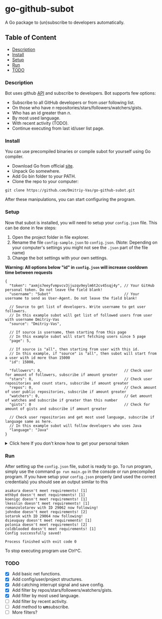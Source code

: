 # go-github-subot

A Go package to (un)subscribe to developers automatically.

## Table of Content

+ [Description](https://github.com/Dmitriy-Vas/go-github-subot#Description)
+ [Install](https://github.com/Dmitriy-Vas/go-github-subot#Install)
+ [Setup](https://github.com/Dmitriy-Vas/go-github-subot#Setup)
+ [Run](https://github.com/Dmitriy-Vas/go-github-subot#Run)
+ [TODO](https://github.com/Dmitriy-Vas/go-github-subot#TODO)

### Description
Bot uses github [API](https://developer.github.com/v3/users/followers/) and subscribe to developers. Bot supports few options:

+ Subscribe to all GitHub developers or from *user* following list.
+ On those who have *n* repositories/stars/followers/watchers/gists.
+ Who has an id greater than *n*.
+ By most used language.
+ With recent activity (TODO).
+ Continue executing from last id/user list page.

### Install
You can use precompiled binaries or compile subot for yourself using Go compiler.

+ Download Go from official [site](https://golang.org/).
+ Unpack Go somewhere.
+ Add Go bin folder to your PATH.
+ Clone the repo to your computer:

```
git clone https://github.com/Dmitriy-Vas/go-github-subot.git
```

After these manipulations, you can start configuring the program.

### Setup

Now that subot is installed, you will need to setup your `config.json` file. This can be done in few steps:

1. Open the project folder in file explorer.
2. Rename the file `config-sample.json` to `config.json`. (Note: Depending on your computer's settings you might not see the `.json` part of the file name)
3. Change the bot settings with your own settings.

**Warning: All options below "id" in `config.json` will increase cooldown time between requests**

```
{
  "token": "axmjs7eeyfvmpvcv3jjuzqv9eylm6t2cv45sqj4y", // Your GitHub personal token. Do not leave the field blank!
  "username": "Subot"                                  // Your username to send as User-Agent. Do not leave the field blank!
  
  // Source to get list of developers. Write username to get user followers.
  // In this example subot will get list of followed users from user with username Dmitriy-Vas
  "source": "Dmitriy-Vas",
  
  // If source is username, then starting from this page
  // In this example subot will start fetching users since 5 page  
  "page": 5,
  
  // If source is "all", then starting from user with this id.
  // In this example, if "source" is "all", then subot will start from a user with id more than 15000
  "id": 15000,
  
  "followers": 0,                                      // Check user for amount of followers, subscribe if amount greater
  "stars": 0,                                          // Check user repositories and count stars, subscribe if amount greater
  "repos": 0,                                          // Check amount of user public repositories, subscribe if amount greater
  "watchers": 0,                                       // Get amount of watches and subscribe if greater than this number
  "gists": 0                                           // Check for amount of gists and subscribe if amount greater
  
  // Check user repositories and get most used language, subscribe if language same as here.
  // In this example subot will follow developers who uses Java
  "language": "Java"
}
```

<details>
<summary>Click here If you don't know how to get your personal token</summary>

1. Open the menu in the upper right corner and click to the settings.

![](https://i.imgur.com/UdUNv2r.png)

2. Open the developer settings.

![](https://i.imgur.com/1RKyeSZ.png)

3. Navigate to personal access tokens.

![](https://i.imgur.com/U4TnHIN.png)

4. Click to the "Generate new token" button.

![](https://i.imgur.com/zFhZdXN.png)

5. Add a description and tick the "user:follow" scope.

6. Generate your token and save somewhere.
</details>

### Run

After setting up the `config.json` file, subot is ready to go. To run program, simply use the command `go run main.go` in the console or run precompiled program.
If you have setup your `config.json` properly (and used the correct credentials) you should see an output similar to this

```
asakura doesn't meet requirements! [1]
mthbyd doesn't meet requirements! [1]
koenigc doesn't meet requirements! [1]
lkesslin doesn't meet requirements! [1]
romanzolotarev with ID 29062 now following!
johndoe doesn't meet requirements! [2]
sotarok with ID 29064 now following!
dsieuquay doesn't meet requirements! [1]
polonia doesn't meet requirements! [2]
coldblooded doesn't meet requirements! [1]
Config successfully saved!

Process finished with exit code 0
```

To stop executing program use Ctrl^C.

### TODO

- [x] Add basic net functions.
- [x] Add config/user/project structures.
- [x] Add catching interrupt signal and save config.
- [x] Add filter by repos/stars/followers/watchers/gists.
- [x] Add filter by most used language.
- [ ] Add filter by recent activity.
- [ ] Add method to **un**subscribe. 
- [ ] More filters?
